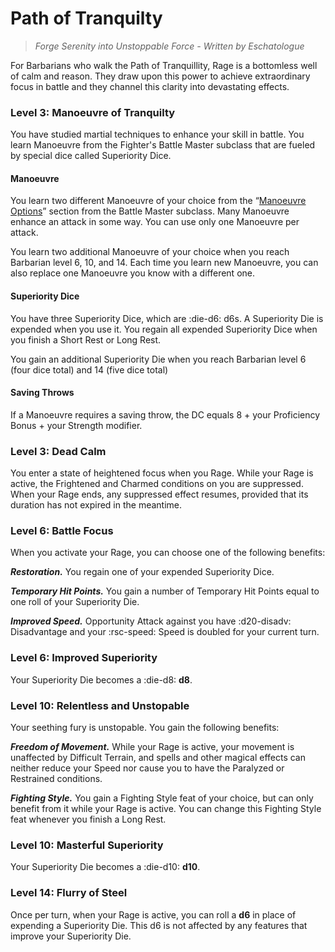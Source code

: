 # Path of Tranquilty

> *Forge Serenity into Unstoppable Force - Written by Eschatologue*

For Barbarians who walk the Path of Tranquillity, Rage is a bottomless well of calm and reason. They draw upon this power to achieve extraordinary focus in battle and they channel this clarity into devastating effects.

### Level 3: Manoeuvre of Tranquilty

You have studied martial techniques to enhance your skill in battle. You learn Manoeuvre from the Fighter's Battle Master subclass that are fueled by special dice called Superiority Dice.

#### Manoeuvre

You learn two different Manoeuvre of your choice from the “[Manoeuvre Options](../../character-creation/option/manoeuvre.md)” section from the Battle Master subclass. Many Manoeuvre enhance an attack in some way. You can use only one Manoeuvre per attack.

You learn two additional Manoeuvre of your choice when you reach Barbarian level 6, 10, and 14. Each time you learn new Manoeuvre, you can also replace one Manoeuvre you know with a different one.

#### Superiority Dice

You have three Superiority Dice, which are :die-d6: d6s. A Superiority Die is expended when you use it. You regain all expended Superiority Dice when you finish a Short Rest or Long Rest.

You gain an additional Superiority Die when you reach Barbarian level 6 (four dice total) and 14 (five dice total)

#### Saving Throws

If a Manoeuvre requires a saving throw, the DC equals 8 + your Proficiency Bonus + your Strength modifier.

### Level 3: Dead Calm

You enter a state of heightened focus when you Rage. While your Rage is active, the Frightened and Charmed conditions on you are suppressed. When your Rage ends, any suppressed effect resumes, provided that its duration has not expired in the meantime.

### Level 6: Battle Focus

When you activate your Rage, you can choose one of the following benefits:

***Restoration.*** You regain one of your expended Superiority Dice.
  
***Temporary Hit Points.*** You gain a number of Temporary Hit Points equal to one roll of your Superiority Die.
 
***Improved Speed.*** Opportunity Attack against you have :d20-disadv: Disadvantage and your :rsc-speed: Speed is doubled for your current turn.

### Level 6: Improved Superiority

Your Superiority Die becomes a :die-d8: **d8**.

### Level 10: Relentless and Unstopable

Your seething fury is unstopable. You gain the following benefits:

***Freedom of Movement.*** While your Rage is active, your movement is unaffected by Difficult Terrain, and spells and other magical effects can neither reduce your Speed nor cause you to have the Paralyzed or Restrained conditions.

***Fighting Style.*** You gain a Fighting Style feat of your choice, but can only benefit from it while your Rage is active. You can change this Fighting Style feat whenever you finish a Long Rest.

### Level 10: Masterful Superiority

Your Superiority Die becomes a :die-d10: **d10**.

### Level 14: Flurry of Steel

Once per turn, when your Rage is active, you can roll a **d6** in place of expending a Superiority Die. This d6 is not affected by any features that improve your Superiority Die.

